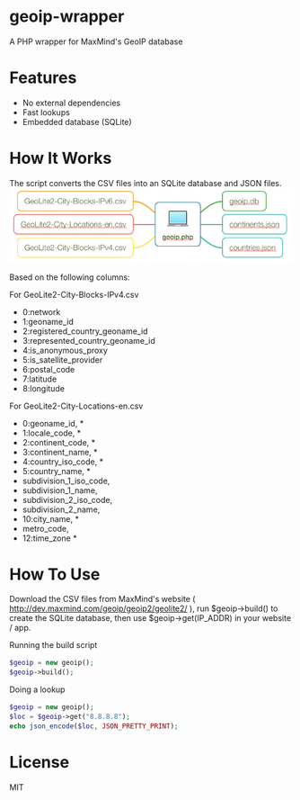 # geoip-wrapper
A PHP wrapper for MaxMind's GeoIP database

# Features
- No external dependencies
- Fast lookups
- Embedded database (SQLite)

# How It Works
The script converts the CSV files into an SQLite database and JSON files.
![example](graph.png)

Based on the following columns:

For GeoLite2-City-Blocks-IPv4.csv
- 0:network
- 1:geoname_id
- 2:registered_country_geoname_id
- 3:represented_country_geoname_id
- 4:is_anonymous_proxy
- 5:is_satellite_provider
- 6:postal_code
- 7:latitude
- 8:longitude

For GeoLite2-City-Locations-en.csv
- 0:geoname_id, *
- 1:locale_code, *
- 2:continent_code, *
- 3:continent_name, *
- 4:country_iso_code, *
- 5:country_name, *
- subdivision_1_iso_code,
- subdivision_1_name,
- subdivision_2_iso_code,
- subdivision_2_name,
- 10:city_name, *
- metro_code,
- 12:time_zone *

# How To Use
Download the CSV files from MaxMind's website ( http://dev.maxmind.com/geoip/geoip2/geolite2/ ), run $geoip->build() to create the SQLite database, then use $geoip->get(IP_ADDR) in your website / app.

Running the build script
```php
$geoip = new geoip();
$geoip->build();
```

Doing a lookup
```php
$geoip = new geoip();
$loc = $geoip->get("8.8.8.8");
echo json_encode($loc, JSON_PRETTY_PRINT);
```

# License
MIT
